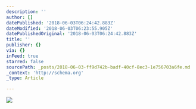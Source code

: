 ```yaml
---
description: ''
author: []
datePublished: '2018-06-03T06:24:42.883Z'
dateModified: '2018-06-03T06:23:55.905Z'
datePublishedOriginal: '2018-06-03T06:24:42.883Z'
title: ''
publisher: {}
via: {}
inFeed: true
starred: false
sourcePath: _posts/2018-06-03-ff9d742b-badf-40cf-8ec3-1e756703a6fe.md
_context: 'http://schema.org'
_type: Article

---
```

![](https://the-grid-user-content.s3-us-west-2.amazonaws.com/8886f91a-d9e5-4449-8fa8-f0739d233ace.jpg)